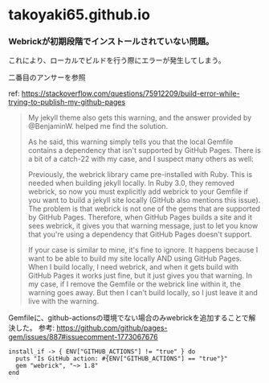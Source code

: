# takoyaki65.github.io

### Webrickが初期段階でインストールされていない問題。
これにより、ローカルでビルドを行う際にエラーが発生してしまう。

二番目のアンサーを参照

ref: https://stackoverflow.com/questions/75912209/build-error-while-trying-to-publish-my-github-pages

> My jekyll theme also gets this warning, and the answer provided by @BenjaminW. helped me find the solution.
>
>As he said, this warning simply tells you that the local Gemfile contains a dependency that isn't supported by GitHub Pages. There is a bit of a catch-22 with my case, and I suspect many others as well:
>
>Previously, the webrick library came pre-installed with Ruby. This is needed when building jekyll locally. In Ruby 3.0, they removed webrick, so now you must explicitly add webrick to your Gemfile if you want to build a jekyll site locally (GitHub also mentions this issue). The problem is that webrick is not one of the gems that are supported by GitHub Pages. Therefore, when GitHub Pages builds a site and it sees webrick, it gives you that warning message, just to let you know that you're using a dependency that GitHub Pages doesn't support.
>
>If your case is similar to mine, it's fine to ignore. It happens because I want to be able to build my site locally AND using GitHub Pages. When I build locally, I need webrick, and when it gets build with GitHub Pages it works just fine, but it just gives you that warning. In my case, if I remove the Gemfile or the webrick line within it, the warning goes away. But then I can't build locally, so I just leave it and live with the warning.

Gemfileに、github-actionsの環境でない場合のみwebrickを追加することで解決した。
参考: https://github.com/github/pages-gem/issues/887#issuecomment-1773067676
```
install_if -> { ENV["GITHUB_ACTIONS"] != "true" } do
  puts "Is GitHub action: #{ENV["GITHUB_ACTIONS"] == "true"}"
  gem "webrick", "~> 1.8"
end
```
